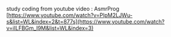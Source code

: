 study coding from youtube video : AsmrProg  
[https://www.youtube.com/watch?v=PlpM2LJWu-s&list=WL&index=2&t=877s](https://www.youtube.com/watch?v=iILFBGm_I9M&list=WL&index=3)  
